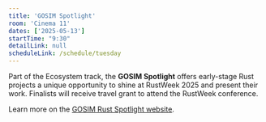 ```yaml
---
title: 'GOSIM Spotlight'
room: 'Cinema 11'
dates: ['2025-05-13']
startTime: "9:30"
detailLink: null
scheduleLink: /schedule/tuesday
---
```


Part of the Ecosystem track, the **GOSIM Spotlight** offers early-stage Rust projects a unique opportunity to shine at RustWeek 2025 and present their work. Finalists will receive travel grant to attend the RustWeek conference.

Learn more on the [GOSIM Rust Spotlight website](https://spotlight.gosim.org/rust2025).